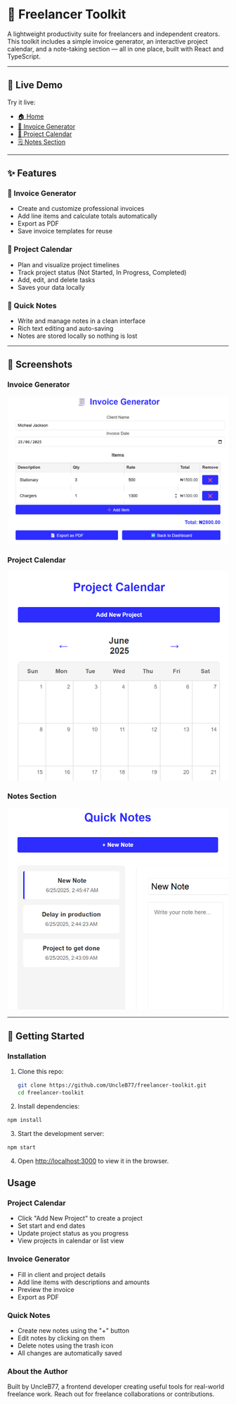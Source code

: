 # 🧰 Freelancer Toolkit

A lightweight productivity suite for freelancers and independent creators. This toolkit includes a simple invoice generator, an interactive project calendar, and a note-taking section — all in one place, built with React and TypeScript.

---

## 🔗 Live Demo

Try it live:

- [🏠 Home](https://uncleb77.github.io/freelancer-toolkit/)
- [🧾 Invoice Generator](https://uncleb77.github.io/freelancer-toolkit/#/invoice)
- [📅 Project Calendar](https://uncleb77.github.io/freelancer-toolkit/#/calendar)
- [🗒️ Notes Section](https://uncleb77.github.io/freelancer-toolkit/#/notes)

---

## ✨ Features

### 🧾 Invoice Generator
- Create and customize professional invoices
- Add line items and calculate totals automatically
- Export as PDF
- Save invoice templates for reuse

### 📅 Project Calendar
- Plan and visualize project timelines
- Track project status (Not Started, In Progress, Completed)
- Add, edit, and delete tasks
- Saves your data locally

### 📝 Quick Notes
- Write and manage notes in a clean interface
- Rich text editing and auto-saving
- Notes are stored locally so nothing is lost

---

## 📸 Screenshots

### Invoice Generator
![Invoice Screenshot](./assets/invoice.png)

### Project Calendar
![Calendar Screenshot](./assets/calendar.png)

### Notes Section
![Notes Screenshot](./assets/notes.png)

---

## 🚀 Getting Started

### Installation

1. Clone this repo:
   ```bash
   git clone https://github.com/UncleB77/freelancer-toolkit.git
   cd freelancer-toolkit


2. Install dependencies:
```bash
npm install
```

3. Start the development server:
```bash
npm start
```

4. Open [http://localhost:3000](http://localhost:3000) to view it in the browser.

## Usage

### Project Calendar
- Click "Add New Project" to create a project
- Set start and end dates
- Update project status as you progress
- View projects in calendar or list view

### Invoice Generator
- Fill in client and project details
- Add line items with descriptions and amounts
- Preview the invoice
- Export as PDF

### Quick Notes
- Create new notes using the "+" button
- Edit notes by clicking on them
- Delete notes using the trash icon
- All changes are automatically saved

### About the Author
Built by UncleB77, a frontend developer creating useful tools for real-world freelance work.
Reach out for freelance collaborations or contributions.
